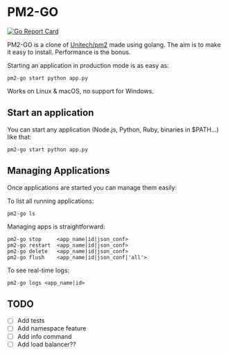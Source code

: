 # PM2-GO

[![Go Report Card](https://goreportcard.com/badge/github.com/dunstorm/pm2-go)](https://goreportcard.com/report/github.com/dunstorm/pm2-go)

PM2-GO is a clone of [Unitech/pm2](https://github.com/Unitech/pm2) made using golang. The aim is to make it easy to install. Performance is the bonus.

Starting an application in production mode is as easy as:

```
pm2-go start python app.py
```

Works on Linux & macOS, no support for Windows.

## Start an application

You can start any application (Node.js, Python, Ruby, binaries in $PATH...) like that:

```
pm2-go start python app.py
```

## Managing Applications

Once applications are started you can manage them easily:

To list all running applications:

```
pm2-go ls
```

Managing apps is straightforward:

```
pm2-go stop     <app_name|id|json_conf>
pm2-go restart  <app_name|id|json_conf>
pm2-go delete   <app_name|id|json_conf>
pm2-go flush    <app_name|id|json_conf|'all'>
```

To see real-time logs:

```
pm2-go logs <app_name|id>
```

## TODO

- [ ] Add tests
- [ ] Add namespace feature
- [ ] Add info command
- [ ] Add load balancer??